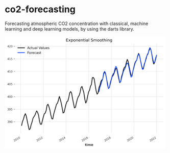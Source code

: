 # co2-forecasting
Forecasting atmospheric CO2 concentration with classical, machine learning and deep learning models, by using the darts library.

![Exponential Smoothing](img/exp_smooth.png)